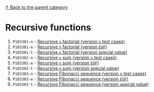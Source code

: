 [↑ Back to the parent category](../README.md)

# Recursive functions

1. `P103301-n` -  [Recursive `n` factorial (version `n` test cases)](./P103301-n.md)
1. `P103301-e` -  [Recursive `n` factorial (version `EOF`)](./P103301-e.md)
1. `P103301-t` -  [Recursive `n` factorial (version special value)](./P103301-t.md)
1. `P103302-n` -  [Recursive `n` sum (version `n` test cases)](./P103302-n.md)
1. `P103302-e` -  [Recursive `n` sum (version `EOF`)](./P103302-e.md)
1. `P103302-t` -  [Recursive `n` sum (version special value)](./P103302-t.md)
1. `P103303-n` -  [Recursive Fibonacci sequence (version `n` test cases)](./P103303-n.md)
1. `P103303-e` -  [Recursive Fibonacci sequence (version `EOF`)](./P103303-e.md)
1. `P103303-t` -  [Recursive Fibonacci sequence (version special value)](./P103303-t.md)
